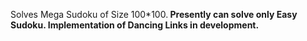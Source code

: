 Solves Mega Sudoku of Size 100*100.<b>
Presently can solve only Easy Sudoku.<b>
Implementation of Dancing Links in development.
